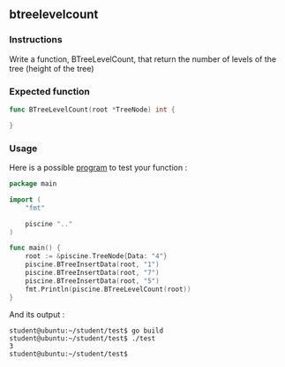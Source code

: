 ## btreelevelcount

### Instructions

Write a function, BTreeLevelCount, that return the number of levels of the tree (height of the tree)

### Expected function

```go
func BTreeLevelCount(root *TreeNode) int {

}
```

### Usage

Here is a possible [program](TODO-LINK) to test your function :

```go
package main

import (
	"fmt"

	piscine ".."
)

func main() {
	root := &piscine.TreeNode{Data: "4"}
	piscine.BTreeInsertData(root, "1")
	piscine.BTreeInsertData(root, "7")
	piscine.BTreeInsertData(root, "5")
	fmt.Println(piscine.BTreeLevelCount(root))
}
```

And its output :

```console
student@ubuntu:~/student/test$ go build
student@ubuntu:~/student/test$ ./test
3
student@ubuntu:~/student/test$
```

